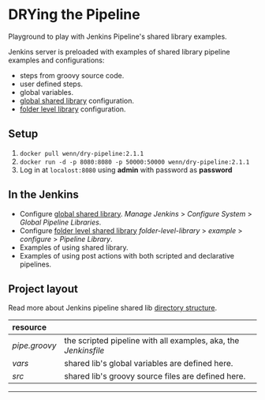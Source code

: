# DRYing the Pipeline
Playground to play with Jenkins Pipeline's shared library examples.

Jenkins server is preloaded with examples of shared library pipeline examples and configurations:

- steps from groovy source code.
- user defined steps.
- global variables.
- [global shared library][global-lib] configuration.
- [folder level library][folder-level-lib] configuration.

## Setup
1. `docker pull wenn/dry-pipeline:2.1.1`
2. `docker run -d -p 8080:8080 -p 50000:50000 wenn/dry-pipeline:2.1.1`
3. Log in at `localost:8080` using **admin** with password as **password**

## In the Jenkins
- Configure [global shared library][global-lib]. _Manage Jenkins_ > _Configure System_ > _Global Pipeline Libraries_.
- Configure [folder level shared library][folder-level-lib] _folder-level-library_ > _example_ > _configure_ > _Pipeline Library_.
- Examples of using shared library.
- Examples of using post actions with both scripted and declarative pipelines.

## Project layout
Read more about Jenkins pipeline shared lib [directory structure][directory-structure].

| resource | |
|:---|:---|
| _pipe.groovy_ | the scripted pipeline with all examples, aka, the _Jenkinsfile_ |
| _vars_ | shared lib's global variables are defined here. |
| _src_ | shared lib's groovy source files are defined here. |

---

[folder-level-lib]: https://jenkins.io/doc/book/pipeline/shared-libraries/#folder-level-shared-libraries
[global-lib]: https://jenkins.io/doc/book/pipeline/shared-libraries/#folder-level-shared-libraries
[directory-structure]: https://jenkins.io/doc/book/pipeline/shared-libraries/#directory-structure
